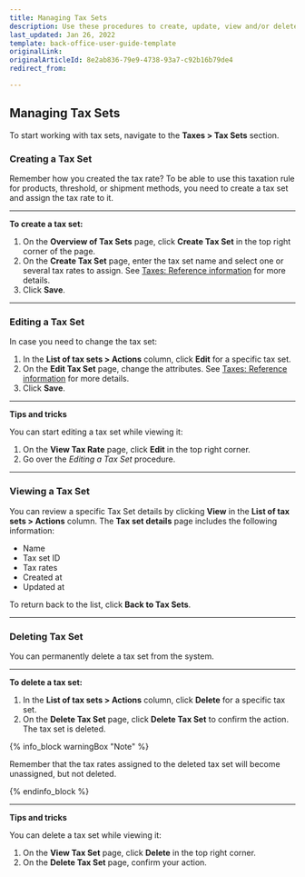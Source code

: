 ```yaml
---
title: Managing Tax Sets
description: Use these procedures to create, update, view and/or delete tax sets in the Back Office.
last_updated: Jan 26, 2022
template: back-office-user-guide-template
originalLink: 
originalArticleId: 8e2ab836-79e9-4738-93a7-c92b16b79de4
redirect_from:

---
```


## Managing Tax Sets

To start working with tax sets, navigate to the **Taxes > Tax Sets** section.

### Creating a Tax Set

Remember how you created the tax rate? To be able to use this taxation rule for products, threshold, or shipment methods, you need to create a tax set and assign the tax rate to it.
***
**To create a tax set:**
1. On the **Overview of Tax Sets** page, click **Create Tax Set** in the top right corner of the page.
2. On the **Create Tax Set** page, enter the tax set name and select one or several tax rates to assign. See [Taxes: Reference information](/docs/scos/user/back-office-user-guides/{{page.version}}/administration/tax-rates/references/tax-rates-reference-information.html) for more details.
3. Click **Save**.
   
***

### Editing a Tax Set

In case you need to change the tax set:
1. In the **List of tax sets > Actions** column, click **Edit** for a specific tax set.
2. On the **Edit Tax Set** page, change the attributes. See [Taxes: Reference information](/docs/scos/user/back-office-user-guides/{{page.version}}/administration/tax-rates/references/tax-rates-reference-information.html) for more details.
3. Click **Save**.

***

**Tips and tricks**

You can start editing a tax set while viewing it:
1. On the **View Tax Rate** page, click **Edit** in the top right corner.
2. Go over the _Editing a Tax Set_ procedure.
***

### Viewing a Tax Set

You can review a specific Tax Set details by clicking **View** in the **List of tax sets > Actions** column.
The **Tax set details** page includes the following information:
* Name
* Tax set ID
* Tax rates
* Created at
* Updated at

To return back to the list, click **Back to Tax Sets**.
***

### Deleting Tax Set

You can permanently delete a tax set from the system.
***

**To delete a tax set:**
1. In the **List of tax sets > Actions** column, click **Delete** for a specific tax set.
2. On the **Delete Tax Set** page, click **Delete Tax Set** to confirm the action.
The tax set is deleted.

{% info_block warningBox "Note" %}

Remember that the tax rates assigned to the deleted tax set will become unassigned, but not deleted.

{% endinfo_block %}

***

**Tips and tricks**

You can delete a tax set while viewing it:
1. On the **View Tax Set** page, click **Delete** in the top right corner.
2. On the **Delete Tax Set** page, confirm your action.
